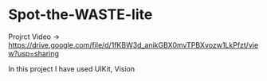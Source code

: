 # Spot-the-WASTE-lite

Projrct Video -> https://drive.google.com/file/d/1fKBW3d_anikGBX0mvTPBXvozw1LkPfzt/view?usp=sharing

In this project I have used UIKit, Vision
